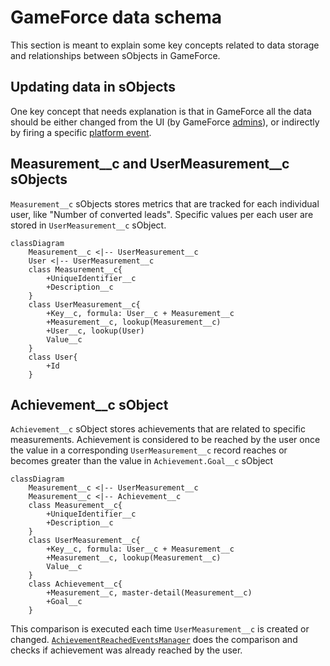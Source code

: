 # GameForce data schema
This section is meant to explain some key concepts related to data storage and relationships between sObjects in GameForce.

## Updating data in sObjects
One key concept that needs explanation is that in GameForce all the data should be either changed from the UI (by GameForce [admins](PERMISSIONSETSANDGROUPS.md)), or indirectly by firing a specific [platform event](PLATFORMEVENTS.md). 

## Measurement__c and UserMeasurement__c sObjects
`Measurement__c` sObjects stores metrics that are tracked for each individual user, like "Number of converted leads". Specific values per each user are stored in `UserMeasurement__c` sObject.
```mermaid
classDiagram
    Measurement__c <|-- UserMeasurement__c
    User <|-- UserMeasurement__c
    class Measurement__c{
        +UniqueIdentifier__c
        +Description__c
    }
    class UserMeasurement__c{
        +Key__c, formula: User__c + Measurement__c
        +Measurement__c, lookup(Measurement__c)
        +User__c, lookup(User)
        Value__c
    }
    class User{
        +Id
    }
```

## Achievement__c sObject
`Achievement__c` sObject stores achievements that are related to specific measurements. Achievement is considered to be reached by the user once the value in a corresponding `UserMeasurement__c` record reaches or becomes greater than the value in `Achievement.Goal__c` sObject

```mermaid
classDiagram
    Measurement__c <|-- UserMeasurement__c
    Measurement__c <|-- Achievement__c
    class Measurement__c{
        +UniqueIdentifier__c
        +Description__c
    }
    class UserMeasurement__c{
        +Key__c, formula: User__c + Measurement__c
        +Measurement__c, lookup(Measurement__c)
        Value__c
    }
    class Achievement__c{
        +Measurement__c, master-detail(Measurement__c)
        +Goal__c
    }
```

This comparison is executed each time `UserMeasurement__c` is created or changed. [`AchievementReachedEventsManager`](../force-app/main/default/classes/AchievementReachedEventsManager.cls) does the comparison and checks if achievement was already reached by the user.